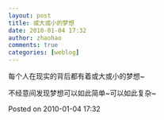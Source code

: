 ```yaml
---
layout: post
title: 或大或小的梦想
date: 2010-01-04 17:32
author: zhaohao
comments: true
categories: [weblog]
---
```

每个人在现实的背后都有着或大或小的梦想~

不经意间发现梦想可以如此简单~可以如此复杂~

Posted on 2010-01-04 17:32
